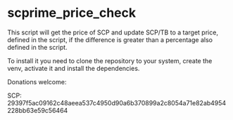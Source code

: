 # scprime_price_check

This script will get the price of SCP and update SCP/TB to a target price, defined in the script, if the difference is greater than a percentage also defined in the script.

To install it you need to clone the repository to your system, create the venv, activate it and install the dependencies.

Donations welcome:

SCP: 29397f5ac09162c48aeea537c4950d90a6b370899a2c8054a71e82ab4954228bb63e59c56464

